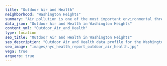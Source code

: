 ```yaml
---
title: "Outdoor Air and Health"
neighborhood: "Washington Heights"
summary: "Air pollution is one of the most important environmental threats to urban populations and while all people are exposed, pollutant emissions, levels of exposure, and population vulnerability vary across neighborhoods. Exposures to common air pollutants have been linked to respiratory and cardiovascular diseases, cancers, and premature deaths."
data_json: "Outdoor Air and Health in Washington Heights"
content_yml: "Outdoor_Air_and_Health"
type: location
seo_title: "Outdoor Air and Health in Washington Heights"
seo_description: "Outdoor Air and Health data profile for the Washington Heights neighborhood of NYC."
seo_image: "images/nyc_health_report_outdoor_air_health.jpg"
vega: true
arquero: true
---
```

